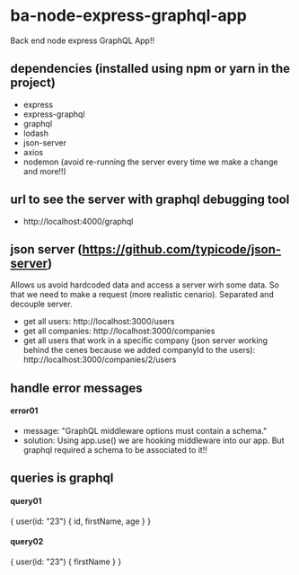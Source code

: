 # ba-node-express-graphql-app
Back end node express GraphQL App!!

## dependencies (installed using npm or yarn in the project)
- express
- express-graphql
- graphql
- lodash
- json-server
- axios
- nodemon (avoid re-running the server every time we make a change and more!!)

## url to see the server with graphql debugging tool
- http://localhost:4000/graphql

## json server (https://github.com/typicode/json-server)
Allows us avoid hardcoded data and access a server wirh some data. So that we need to make a request (more realistic cenario). Separated and decouple server.
- get all users: http://localhost:3000/users
- get all companies: http://localhost:3000/companies
- get all users that work in a specific company (json server working behind the cenes because we added companyId to the users): http://localhost:3000/companies/2/users

## handle error messages
#### error01
- message: "GraphQL middleware options must contain a schema."
- solution: Using app.use() we are hooking middleware into our app. But graphql required a schema to be associated to it!!

## queries is graphql
#### query01
{
  user(id: "23") {
    id,
    firstName,
    age
  }
}

#### query02
{
  user(id: "23") {
    firstName
  }
}